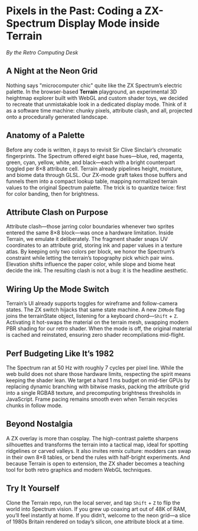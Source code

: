 # Pixels in the Past: Coding a ZX-Spectrum Display Mode inside Terrain

*By the Retro Computing Desk*

## A Night at the Neon Grid

Nothing says "microcomputer chic" quite like the ZX Spectrum’s electric palette. In the browser-based **Terrain** playground, an experimental 3D heightmap explorer built with WebGL and custom shader toys, we decided to recreate that unmistakable look in a dedicated display mode. Think of it as a software time machine: chunky pixels, attribute clash, and all, projected onto a procedurally generated landscape.

## Anatomy of a Palette

Before any code is written, it pays to revisit Sir Clive Sinclair’s chromatic fingerprints. The Spectrum offered eight base hues—blue, red, magenta, green, cyan, yellow, white, and black—each with a bright counterpart toggled per 8×8 attribute cell. Terrain already pipelines height, moisture, and biome data through GLSL. Our ZX-mode graft takes those buffers and funnels them into a compact lookup table, mapping normalized terrain values to the original Spectrum palette. The trick is to quantize twice: first for color banding, then for brightness.

## Attribute Clash on Purpose

Attribute clash—those jarring color boundaries whenever two sprites entered the same 8×8 block—was once a hardware limitation. Inside Terrain, we emulate it deliberately. The fragment shader snaps UV coordinates to an attribute grid, storing ink and paper values in a texture atlas. By keeping only two colors per block, we honor the Spectrum’s constraint while letting the terrain’s topography pick which pair wins. Elevation shifts influence the paper color, while slope and biome heat decide the ink. The resulting clash is not a bug: it is the headline aesthetic.

## Wiring Up the Mode Switch

Terrain’s UI already supports toggles for wireframe and follow-camera states. The ZX switch hijacks that same state machine. A new `ZXMode` flag joins the terrainState object, listening for a keyboard chord—`Shift` + `Z`. Activating it hot-swaps the material on the terrain mesh, swapping modern PBR shading for our retro shader. When the mode is off, the original material is cached and reinstated, ensuring zero shader recompilations mid-flight.

## Perf Budgeting Like It’s 1982

The Spectrum ran at 50 Hz with roughly 7 cycles per pixel line. While the web build does not share those hardware limits, respecting the spirit means keeping the shader lean. We target a hard 1 ms budget on mid-tier GPUs by replacing dynamic branching with bitwise masks, packing the attribute grid into a single RGBA8 texture, and precomputing brightness thresholds in JavaScript. Frame pacing remains smooth even when Terrain recycles chunks in follow mode.

## Beyond Nostalgia

A ZX overlay is more than cosplay. The high-contrast palette sharpens silhouettes and transforms the terrain into a tactical map, ideal for spotting ridgelines or carved valleys. It also invites remix culture: modders can swap in their own 8×8 tables, or bend the rules with half-bright experiments. And because Terrain is open to extension, the ZX shader becomes a teaching tool for both retro graphics and modern WebGL techniques.

## Try It Yourself

Clone the Terrain repo, run the local server, and tap `Shift` + `Z` to flip the world into Spectrum vision. If you grew up coaxing art out of 48K of RAM, you’ll feel instantly at home. If you didn’t, welcome to the neon grid—a slice of 1980s Britain rendered on today’s silicon, one attribute block at a time.

